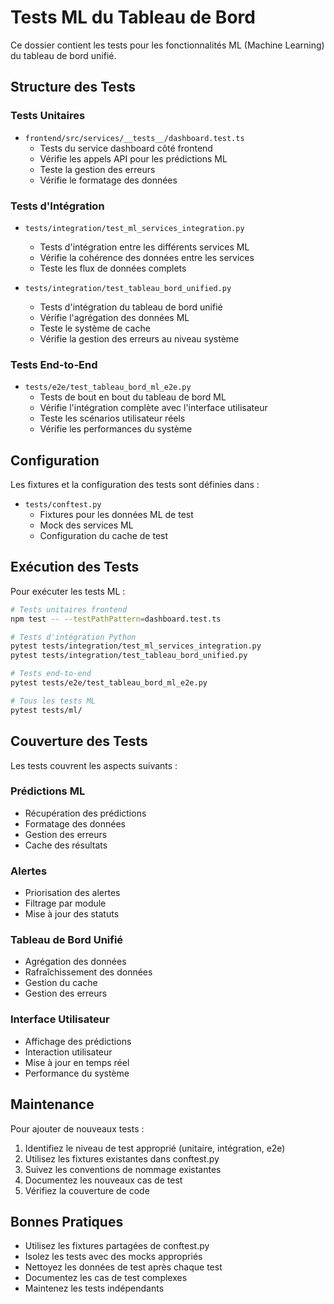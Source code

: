 # Tests ML du Tableau de Bord

Ce dossier contient les tests pour les fonctionnalités ML (Machine Learning) du tableau de bord unifié.

## Structure des Tests

### Tests Unitaires

- `frontend/src/services/__tests__/dashboard.test.ts`
  - Tests du service dashboard côté frontend
  - Vérifie les appels API pour les prédictions ML
  - Teste la gestion des erreurs
  - Vérifie le formatage des données

### Tests d'Intégration

- `tests/integration/test_ml_services_integration.py`
  - Tests d'intégration entre les différents services ML
  - Vérifie la cohérence des données entre les services
  - Teste les flux de données complets

- `tests/integration/test_tableau_bord_unified.py`
  - Tests d'intégration du tableau de bord unifié
  - Vérifie l'agrégation des données ML
  - Teste le système de cache
  - Vérifie la gestion des erreurs au niveau système

### Tests End-to-End

- `tests/e2e/test_tableau_bord_ml_e2e.py`
  - Tests de bout en bout du tableau de bord ML
  - Vérifie l'intégration complète avec l'interface utilisateur
  - Teste les scénarios utilisateur réels
  - Vérifie les performances du système

## Configuration

Les fixtures et la configuration des tests sont définies dans :

- `tests/conftest.py`
  - Fixtures pour les données ML de test
  - Mock des services ML
  - Configuration du cache de test

## Exécution des Tests

Pour exécuter les tests ML :

```bash
# Tests unitaires frontend
npm test -- --testPathPattern=dashboard.test.ts

# Tests d'intégration Python
pytest tests/integration/test_ml_services_integration.py
pytest tests/integration/test_tableau_bord_unified.py

# Tests end-to-end
pytest tests/e2e/test_tableau_bord_ml_e2e.py

# Tous les tests ML
pytest tests/ml/
```

## Couverture des Tests

Les tests couvrent les aspects suivants :

### Prédictions ML
- Récupération des prédictions
- Formatage des données
- Gestion des erreurs
- Cache des résultats

### Alertes
- Priorisation des alertes
- Filtrage par module
- Mise à jour des statuts

### Tableau de Bord Unifié
- Agrégation des données
- Rafraîchissement des données
- Gestion du cache
- Gestion des erreurs

### Interface Utilisateur
- Affichage des prédictions
- Interaction utilisateur
- Mise à jour en temps réel
- Performance du système

## Maintenance

Pour ajouter de nouveaux tests :

1. Identifiez le niveau de test approprié (unitaire, intégration, e2e)
2. Utilisez les fixtures existantes dans conftest.py
3. Suivez les conventions de nommage existantes
4. Documentez les nouveaux cas de test
5. Vérifiez la couverture de code

## Bonnes Pratiques

- Utilisez les fixtures partagées de conftest.py
- Isolez les tests avec des mocks appropriés
- Nettoyez les données de test après chaque test
- Documentez les cas de test complexes
- Maintenez les tests indépendants
